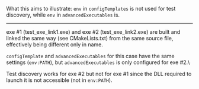 What this aims to illustrate:
`env` in `configTemplates` is not used for test discovery, while `env` in `advancedExecutables` is.

---

exe #1 (test_exe_link1.exe) and exe #2 (test_exe_link2.exe) are built and linked the same way (see CMakeLists.txt) from the same source file, effectively being different only in name.

`configTemplate` and `advancedExecutables` for this case have the same settings (`env:PATH`), but `advancedExecutables` is only configured for exe #2.\

Test discovery works for exe #2 but not for exe #1 since the DLL required to launch it is not accessible (not in `env:PATH`). 


